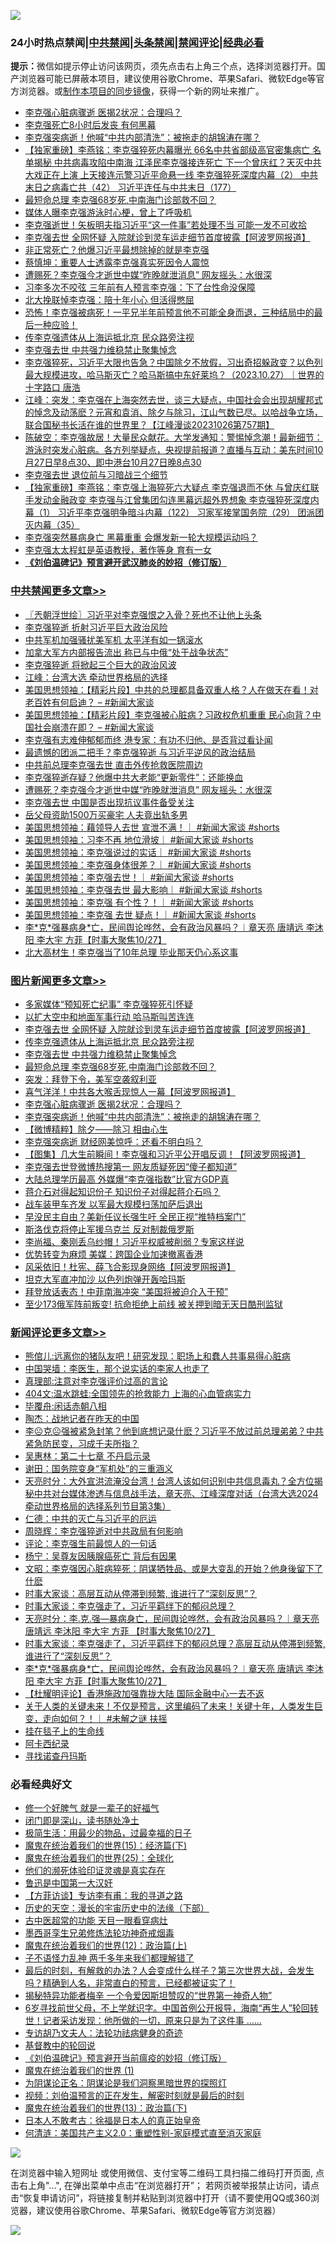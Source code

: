 ![](https://raw.githubusercontent.com/jsvpn/jsproxy/dev/64photo/fqnews-qr.jpg)

<div id="tt">
<h3>24小时热点禁闻|<a href="#%E4%B8%AD%E5%85%B1%E7%A6%81%E9%97%BB%E6%9B%B4%E5%A4%9A%E6%96%87%E7%AB%A0">中共禁闻</a>|<a href="#%E5%9B%BE%E7%89%87%E6%96%B0%E9%97%BB%E6%9B%B4%E5%A4%9A%E6%96%87%E7%AB%A0">头条禁闻</a>|<a href="#%E6%96%B0%E9%97%BB%E8%AF%84%E8%AE%BA%E6%9B%B4%E5%A4%9A%E6%96%87%E7%AB%A0">禁闻评论|<a href="#%E5%BF%85%E7%9C%8B%E7%BB%8F%E5%85%B8%E5%A5%BD%E6%96%87">经典必看</a></h3>
<div><b>提示：</b>微信如提示停止访问该网页，须先点击右上角三个点，选择浏览器打开。国产浏览器可能已屏蔽本项目，建议使用谷歌Chrome、苹果Safari、微软Edge等官方浏览器。或<a href="%E5%88%B6%E4%BD%9Cgit%E7%A6%81%E9%97%BB%E9%95%9C%E5%83%8F.md">制作本项目的同步镜像</a>，获得一个新的网址来推广。</div>
<ul>

<li><a href="/topimagenews/20231027/1952989.md">李克强心脏病骤逝 医揭2状况：合理吗？</a></li>
<li><a href="/ccpdope/20231027/1952986.md">李克强死亡8小时后发丧 有何黑幕</a></li>
<li><a href="/topimagenews/20231027/1952988.md">李克强突病逝！他喊“中共内部清洗”：被拖走的胡锦涛在哪？</a></li>
<li><a href="/comments/20231027/1953126.md">【独家重磅】李燕铭：李克强猝死内幕曝光 66名中共省部级高官密集病亡 名单揭秘 中共病毒攻陷中南海 江泽民李克强接连死亡 下一个曾庆红？天灭中共大戏正在上演 上天接连示警习近平命悬一线 李克强猝死深度内幕（2） 中共末日之病毒亡共（42） 习近平连任与中共末日（177）</a></li>
<li><a href="/topimagenews/20231027/1953111.md">最短命总理 李克强68岁死,中南海门诊部救不回？</a></li>
<li><a href="/cnnews/20231027/1953065.md">媒体人曝李克强游泳时心梗，曾上了呼吸机</a></li>
<li><a href="/cbnews/20231027/1953076.md">李克强逝世！矢板明夫指习近平“这一件事”若处理不当 可能一发不可收拾</a></li>
<li><a href="/topimagenews/20231028/1953341.md">李克强去世 全网怀疑 入院就诊到灵车运走细节首度披露【阿波罗网报道】</a></li>
<li><a href="/comments/20231027/1953061.md">非正常死亡？他爆习近平最想除掉的就是李克强</a></li>
<li><a href="/ccpdope/20231028/1953317.md">蔡慎坤：重要人士透露李克强真实死因令人震惊</a></li>
<li><a href="/cbnews/20231027/1953265.md">遭赐死？李克强今才逝世中媒“昨晚就泄消息” 网友摇头：水很深</a></li>
<li><a href="/ccpdope/20231027/1953071.md">习李多次不咬弦 三年前有人预言李克强：下了台性命没保障</a></li>
<li><a href="/ccpdope/20231027/1953070.md">北大挽联悼李克强：陪十年小心 但活得憋屈</a></li>
<li><a href="/sohnews/20231027/1952939.md">恐怖！李克强被病死！一平兄半年前预言他不可能全身而退，三种结局中的最后一种应验！</a></li>
<li><a href="/topimagenews/20231028/1953320.md">传李克强遗体从上海运抵北京 民众路旁注视</a></li>
<li><a href="/topimagenews/20231027/1953261.md">李克强去世 中共强力维稳禁止聚集悼念</a></li>
<li><a href="/sohnews/20231027/1953141.md">李克强猝死，习近平大限也告急？中国除夕不放假，习出奇招躲政变？以色列最大规模进攻，哈马斯灭亡？哈马斯搞中东好莱坞？（2023.10.27）｜世界的十字路口 唐浩</a></li>
<li><a href="/cbnews/20231027/1952987.md">江峰：突发：李克强在上海突然去世，谈三大疑点，中国社会会出现胡耀邦式的悼念及动荡麽？元宵和袁消、除夕与除习，江山气数已尽。以哈战争立场，联合国秘书长活在谁的世界里？【江峰漫谈20231026第757期】</a></li>
<li><a href="/sohnews/20231027/1953142.md">陈破空：李克强故居！大量民众献花。大学发通知：警惕悼念潮！最新细节：游泳时突发心脏病。各方列举疑点，央视提前报道？直播与互动：美东时间10月27日早8点30、即中港台10月27日晚8点30</a></li>
<li><a href="/ccpdope/20231027/1953033.md">李克强去世 退位前与习暗战三个细节</a></li>
<li><a href="/comments/20231027/1953018.md">【独家重磅】李燕铭：李克强上海猝死六大疑点 李克强退而不休 与曾庆红联手发动金融政变 李克强与江曾集团勾连黑幕远超外界想象 李克强猝死深度内幕（1） 习近平李克强明争暗斗内幕（122） 习家军接掌国务院（29） 团派团灭内幕（35）</a></li>
<li><a href="/baitai/20231027/1953139.md">李克强突然暴病身亡 黑幕重重 会爆发新一轮大规模运动吗？</a></li>
<li><a href="/cbnews/20231027/1953039.md">李克强太太程虹是英语教授，著作等身 育有一女</a></li>
<li><b><a href="/comments/20200207/1272816.md" target="_blank">《刘伯温碑记》预言避开武汉肺炎的妙招（修订版）</a></b></li>
</ul>
</div>

<div class="catlist">
<h3><a href="/cbnews/" target="_blank">中共禁闻</a><span><a href="/cbnews/" target="_blank" rel="nofollow">更多文章>></a></span></h3>
<ul>
<li><a href="/cbnews/20231028/1953522.md" target="_blank">〖兲朝浮世绘〗习近平对李克强恨之入骨？死也不让他上头条</a></li>
<li><a href="/cbnews/20231028/1953462.md" target="_blank">李克强猝逝 折射习近平巨大政治风险</a></li>
<li><a href="/cbnews/20231028/1953447.md" target="_blank">中共军机加强骚扰美军机 太平洋有如一锅滚水</a></li>
<li><a href="/cbnews/20231028/1953446.md" target="_blank">加拿大军方内部报告流出 称已与中俄“处于战争状态”</a></li>
<li><a href="/cbnews/20231028/1953445.md" target="_blank">李克强猝逝 将掀起三个巨大的政治风波</a></li>
<li><a href="/cbnews/20231028/1953397.md" target="_blank">江峰：台湾大选 牵动世界格局的选择</a></li>
<li><a href="/cbnews/20231028/1953356.md" target="_blank">美国思想领袖：【精彩片段】中共的总理都具备双重人格？人在做天在看！对老百姓有何启迪？ &#8211; #新闻大家谈</a></li>
<li><a href="/cbnews/20231028/1953355.md" target="_blank">美国思想领袖：【精彩片段】李克强被心脏病？习政权危机重重 民心向背？中国社会崩溃在即？ &#8211; #新闻大家谈</a></li>
<li><a href="/cbnews/20231028/1953321.md" target="_blank">李克强有志难伸郁郁而终 港专家：有功不归他、是否背过看讣闻</a></li>
<li><a href="/cbnews/20231028/1953307.md" target="_blank">最遗憾的团派二把手？李克强猝逝 与习近平逆风的政治结局</a></li>
<li><a href="/cbnews/20231028/1953306.md" target="_blank">中共前总理李克强去世 直击外传抢救医院周边</a></li>
<li><a href="/cbnews/20231027/1953266.md" target="_blank">李克强猝逝存疑？他爆中共大老能“更新零件”：还能换血</a></li>
<li><a href="/cbnews/20231027/1953265.md" target="_blank">遭赐死？李克强今才逝世中媒“昨晚就泄消息” 网友摇头：水很深</a></li>
<li><a href="/cbnews/20231027/1953263.md" target="_blank">李克强去世 中国是否出现抗议事件备受关注</a></li>
<li><a href="/cbnews/20231027/1953262.md" target="_blank">岳父母资助1500万买豪宅 人夫竟出轨多男</a></li>
<li><a href="/cbnews/20231027/1953259.md" target="_blank">美国思想领袖：藉领导人去世 宣泄不满！｜ #新闻大家谈 #shorts</a></li>
<li><a href="/cbnews/20231027/1953258.md" target="_blank">美国思想领袖：习李不再 地位滑坡｜ #新闻大家谈 #shorts</a></li>
<li><a href="/cbnews/20231027/1953257.md" target="_blank">美国思想领袖：李克强说过的实话｜ #新闻大家谈 #shorts</a></li>
<li><a href="/cbnews/20231027/1953256.md" target="_blank">美国思想领袖：李克强身体很差？｜ #新闻大家谈 #shorts</a></li>
<li><a href="/cbnews/20231027/1953255.md" target="_blank">美国思想领袖：李克强去世！｜ #新闻大家谈 #shorts</a></li>
<li><a href="/cbnews/20231027/1953254.md" target="_blank">美国思想领袖：李克强去世 最大影响｜ #新闻大家谈 #shorts</a></li>
<li><a href="/cbnews/20231027/1953253.md" target="_blank">美国思想领袖：李克强 有个性？！｜ #新闻大家谈 #shorts</a></li>
<li><a href="/cbnews/20231027/1953252.md" target="_blank">美国思想领袖：李克强 去世 疑点！｜ #新闻大家谈 #shorts</a></li>
<li><a href="/comments/20231027/1953234.md" target="_blank">李*克*强暴病身*亡，民间舆论哗然，会有政治风暴吗？︱章天亮 唐靖远 李沐阳 李大宇 方菲【时事大聚焦10/27】</a></li>
<li><a href="/cbnews/20231027/1953203.md" target="_blank">北大高材生！李克强当了10年总理 毕业那天仍心系这事</a></li>

</ul>
</div>
<div class="catlist">
<h3><a href="/topimagenews/" target="_blank">图片新闻</a><span><a href="/topimagenews/" target="_blank" rel="nofollow">更多文章>></a></span></h3>
<ul>
<li><a href="/topimagenews/20231028/1953425.md" target="_blank">多家媒体“预知死亡纪事” 李克强猝死引怀疑</a></li>
<li><a href="/topimagenews/20231028/1953412.md" target="_blank">以扩大空中和地面军事行动 哈马斯叫苦连连</a></li>
<li><a href="/topimagenews/20231028/1953341.md" target="_blank">李克强去世 全网怀疑 入院就诊到灵车运走细节首度披露【阿波罗网报道】</a></li>
<li><a href="/topimagenews/20231028/1953320.md" target="_blank">传李克强遗体从上海运抵北京 民众路旁注视</a></li>
<li><a href="/topimagenews/20231027/1953261.md" target="_blank">李克强去世 中共强力维稳禁止聚集悼念</a></li>
<li><a href="/topimagenews/20231027/1953111.md" target="_blank">最短命总理 李克强68岁死,中南海门诊部救不回？</a></li>
<li><a href="/topimagenews/20231027/1953045.md" target="_blank">突发：拜登下令，美军空袭叙利亚</a></li>
<li><a href="/topimagenews/20231027/1953037.md" target="_blank">喜气洋洋！中共各大喉舌现惊人一幕【阿波罗网报道】</a></li>
<li><a href="/topimagenews/20231027/1952989.md" target="_blank">李克强心脏病骤逝 医揭2状况：合理吗？</a></li>
<li><a href="/topimagenews/20231027/1952988.md" target="_blank">李克强突病逝！他喊“中共内部清洗”：被拖走的胡锦涛在哪？</a></li>
<li><a href="/topimagenews/20231027/1952978.md" target="_blank">【微博精粹】除夕——除习 相由心生</a></li>
<li><a href="/topimagenews/20231027/1952977.md" target="_blank">李克强突病逝 财经网美惊呼：还看不明白吗？</a></li>
<li><a href="/topimagenews/20231027/1952976.md" target="_blank">【图集】几大生前瞬间！李克强和习近平公开唱反调！【阿波罗网报道】</a></li>
<li><a href="/topimagenews/20231027/1952975.md" target="_blank">李克强去世登微博热搜第一 网友质疑死因“傻子都知道”</a></li>
<li><a href="/topimagenews/20231027/1952974.md" target="_blank">大陆总理学历最高 外媒爆“李克强指数”比官方GDP真</a></li>
<li><a href="/topimagenews/20231027/1952953.md" target="_blank">蒋介石对得起知识份子 知识份子对得起蒋介石吗？</a></li>
<li><a href="/topimagenews/20231027/1952803.md" target="_blank">战车装甲车齐发 以军最大规模扫荡加萨后退出</a></li>
<li><a href="/topimagenews/20231026/1952681.md" target="_blank">早没民主自由？美新任议长强生吁 全民正视“推特档案门”</a></li>
<li><a href="/topimagenews/20231026/1952680.md" target="_blank">斯洛伐克将停止军援乌克兰 反对制裁俄罗斯</a></li>
<li><a href="/topimagenews/20231026/1952679.md" target="_blank">李尚福、秦刚丢乌纱帽！习近平权威被削弱？专家这样说</a></li>
<li><a href="/topimagenews/20231026/1952663.md" target="_blank">优势转变为麻烦 美媒：跨国企业加速撤离香港</a></li>
<li><a href="/topimagenews/20231026/1952566.md" target="_blank">风采依旧！杜宪、薛飞合影现身网络【阿波罗网报道】</a></li>
<li><a href="/topimagenews/20231026/1952553.md" target="_blank">坦克大军直冲加沙 以色列炮弹开轰哈玛斯</a></li>
<li><a href="/topimagenews/20231026/1952552.md" target="_blank">拜登放话表态！中菲南海冲突 “美国将被迫介入干预”</a></li>
<li><a href="/topimagenews/20231026/1952522.md" target="_blank">至少173俄军阵前叛变! 抗命拒绝上前线 被关押到暗无天日酷刑监狱</a></li>

</ul>
</div>
<div class="catlist">
<h3><a href="/comments/" target="_blank">新闻评论</a><span><a href="/comments/" target="_blank" rel="nofollow">更多文章>></a></span></h3>
<ul>
<li><a href="/comments/20231028/1953506.md" target="_blank">熊倌儿:远离你的猪队友吧！研究发现：职场上和蠢人共事易得心脏病</a></li>
<li><a href="/comments/20231028/1953505.md" target="_blank">中国哭墙：李医生，那个说实话的李家人也走了</a></li>
<li><a href="/comments/20231028/1953488.md" target="_blank">真理部:注意对李克强评价过高的言论</a></li>
<li><a href="/comments/20231028/1953487.md" target="_blank">404文:温水跳蛙:全国领先的抢救能力 上海的心血管病实力</a></li>
<li><a href="/comments/20231028/1953471.md" target="_blank">毕覆舟:闲话赤朝八相</a></li>
<li><a href="/comments/20231028/1953463.md" target="_blank">陶杰：战地记者在昨天的中国</a></li>
<li><a href="/comments/20231028/1953443.md" target="_blank">李☹️克☹️强被紧急封笔？他到底想记录什麽？习近平不放过前总理弟弟？中共紧急防民变，习成千夫所指？</a></li>
<li><a href="/comments/20231028/1953404.md" target="_blank">吴惠林：第二十七章 不丹启示录</a></li>
<li><a href="/comments/20231028/1953403.md" target="_blank">谢田：国务院变身“军机处”的三重涵义</a></li>
<li><a href="/comments/20231028/1953399.md" target="_blank">天亮时分：大外宣洪流淹没台湾！台湾人该如何识别中共信息毒丸？全方位揭秘中共对台媒体渗透与信息战手法，章天亮、江峰深度对话（台湾大选2024 牵动世界格局的选择系列节目第3集）</a></li>
<li><a href="/comments/20231028/1953388.md" target="_blank">仁德：中共的灭亡与习近平的厄运</a></li>
<li><a href="/comments/20231028/1953387.md" target="_blank">周晓辉：李克强猝逝对中共政局有何影响</a></li>
<li><a href="/comments/20231028/1953386.md" target="_blank">评论：李克强生前最惊人的一句话</a></li>
<li><a href="/comments/20231028/1953385.md" target="_blank">杨宁：吴尊友因胰腺癌死亡 背后有因果</a></li>
<li><a href="/comments/20231028/1953380.md" target="_blank">文昭：李克强因心脏病猝死：阴谋牺牲品、或是大变乱的开始？他身後留下了什麽</a></li>
<li><a href="/comments/20231027/1953279.md" target="_blank">时事大家谈：高层互动从停滞到频繁, 谁进行了“深刻反思”？</a></li>
<li><a href="/comments/20231027/1953278.md" target="_blank">时事大家谈：李克强走了，习近平羁绊下的郁闷总理？</a></li>
<li><a href="/comments/20231027/1953260.md" target="_blank">天亮时分：李.克.强—暴病身亡，民间舆论哗然，会有政治风暴吗？｜章天亮 唐靖远 李沐阳 李大宇 方菲 【时事大聚焦10/27】</a></li>
<li><a href="/comments/20231027/1953235.md" target="_blank">时事大家谈：李克强走了，习近平羁绊下的郁闷总理？高层互动从停滞到频繁, 谁进行了“深刻反思”？</a></li>
<li><a href="/comments/20231027/1953234.md" target="_blank">李*克*强暴病身*亡，民间舆论哗然，会有政治风暴吗？︱章天亮 唐靖远 李沐阳 李大宇 方菲【时事大聚焦10/27】</a></li>
<li><a href="/comments/20231027/1953229.md" target="_blank">【杜耀明评论】香港施政加强靠拢大陆 国际金融中心一去不返</a></li>
<li><a href="/comments/20231027/1953160.md" target="_blank">关于人类的关键未来！不仅是预言，这里编码了未来！关键十年，人类发生巨变，走向如何？！｜ #未解之谜 扶摇</a></li>
<li><a href="/comments/20231027/1953159.md" target="_blank">挂在毯子上的生命线</a></li>
<li><a href="/comments/20231027/1953158.md" target="_blank">阿卡西纪录</a></li>
<li><a href="/comments/20231027/1953157.md" target="_blank">寻找诺查丹玛斯</a></li>

</ul>
</div>

<div class="catlist">
<h3>必看经典好文</h3>
<ul>
<li><a href="/funmedia/20200713/1359909.md" target="_blank">修一个好脾气 就是一辈子的好福气</a></li>
<li><a href="/tculture/20200803/1373949.md" target="_blank">闭门即是深山，读书随处净土</a></li>
<li><a href="/comments/20221023/1801109.md" target="_blank">极简生活：用最少的物品，过最幸福的日子</a></li>
<li><a href="/topimagenews/20180610/955499.md" target="_blank">魔鬼在统治着我们的世界(15)：经济篇(下)</a></li>
<li><a href="/comments/20181017/1014654.md" target="_blank">魔鬼在统治着我们的世界(25)：全球化</a></li>
<li><a href="/ssgc/20220828/1777549.md" target="_blank">他们的濒死体验印证灵魂是真实存在</a></li>
<li><a href="/cnnews/20210213/1486568.md" target="_blank">鲁迅是中国第一大汉奸</a></li>
<li><a href="/comments/20210804/1600181.md" target="_blank">【方菲访谈】专访李有甫：我的寻道之路</a></li>
<li><a href="/tculture/20121025/73066.md" target="_blank">历史的天空：漫长的宇宙历史中的法缘（下部）</a></li>
<li><a href="/lifebaike/20170523/762432.md" target="_blank">古中医超常的功能 天目一眼看穿病灶</a></li>
<li><a href="/topimagenews/20210214/1487270.md" target="_blank">墨西哥孪生兄弟修炼法轮功神奇戒烟毒</a></li>
<li><a href="/topimagenews/20180601/951286.md" target="_blank">魔鬼在统治着我们的世界(12)：政治篇(上)</a></li>
<li><a href="/comments/20190427/1119935.md" target="_blank">子不语怪力乱神 两千多年来我们都理解错了</a></li>
<li><a href="/comments/20221021/1800167.md" target="_blank">最后的时刻，有解救的办法？人会变成什么样子？第三次世界大战，会发生吗？精确到人名，非常直白的预言，已经都被证实了！</a></li>
<li><a href="/cnnews/20210317/1506463.md" target="_blank">揭秘特异功能者梅辛 一个令爱因斯坦赞叹的“世界第一神奇人物”</a></li>
<li><a href="/comments/20210716/1588420.md" target="_blank">6岁寻找前世父母，不上学就识字。中国首例公开报导，海南“再生人”轮回转世！记者采访发现：他所做的一切，原来只是为了这件事 &#8230;&#8230;</a></li>
<li><a href="/comments/20221226/1827998.md" target="_blank">专访胡乃文夫人：法轮功祛病健身的奇迹</a></li>
<li><a href="/comments/20220503/1727726.md" target="_blank">基督教中的轮回说</a></li>
<li><a href="/comments/20200207/1272816.md" target="_blank">《刘伯温碑记》预言避开当前瘟疫的妙招（修订版）</a></li>
<li><a href="/topimagenews/20180519/944624.md" target="_blank">魔鬼在统治着我们的世界 (1)</a></li>
<li><a href="/comments/20201031/1423298.md" target="_blank">为阴谋论正名：阴谋论是我们洞察黑暗世界的探照灯</a></li>
<li><a href="/comments/20200628/1351782.md" target="_blank">视频：刘伯温预言的正在发生，解密时刻就是最后的时刻</a></li>
<li><a href="/topimagenews/20180602/951960.md" target="_blank">魔鬼在统治着我们的世界(13)：政治篇(下)</a></li>
<li><a href="/sohnews/20160609/543313.md" target="_blank">日本人不敢考古：徐福是日本人的真正始皇帝</a></li>
<li><a href="/comments/20230919/1935739.md" target="_blank">何清涟：美国共产主义2.0：重塑性别-家庭模式直至消灭家庭</a></li>

</ul>
</div>

![](https://raw.githubusercontent.com/jsvpn/jsproxy/dev/64photo/fqnews-qr.jpg)

在浏览器中输入短网址 或使用微信、支付宝等二维码工具扫描二维码打开页面, 点击右上角"...", 在弹出菜单中点击“在浏览器打开”； 若网页被举报禁止访问，请点击“恢复申请访问”，将链接复制并粘贴到浏览器中打开（请不要使用QQ或360浏览器，建议使用谷歌Chrome、苹果Safari、微软Edge等官方浏览器）

![](https://raw.githubusercontent.com/jsvpn/jsproxy/dev/64photo/wx.jpg)